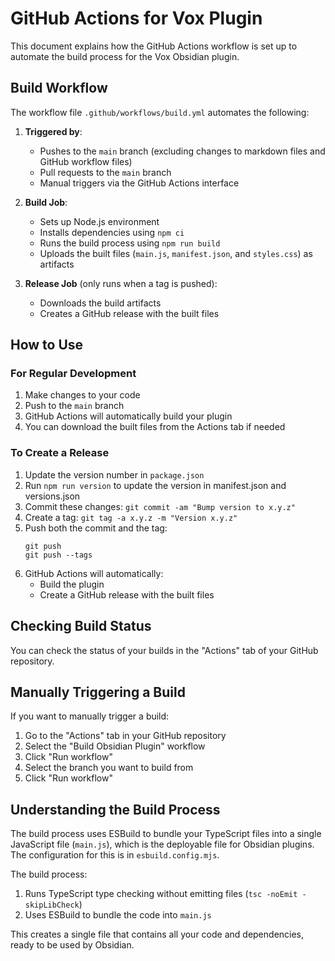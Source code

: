 # GitHub Actions for Vox Plugin

This document explains how the GitHub Actions workflow is set up to automate the build process for the Vox Obsidian plugin.

## Build Workflow

The workflow file `.github/workflows/build.yml` automates the following:

1. **Triggered by**:
   - Pushes to the `main` branch (excluding changes to markdown files and GitHub workflow files)
   - Pull requests to the `main` branch
   - Manual triggers via the GitHub Actions interface

2. **Build Job**:
   - Sets up Node.js environment
   - Installs dependencies using `npm ci`
   - Runs the build process using `npm run build`
   - Uploads the built files (`main.js`, `manifest.json`, and `styles.css`) as artifacts

3. **Release Job** (only runs when a tag is pushed):
   - Downloads the build artifacts
   - Creates a GitHub release with the built files

## How to Use

### For Regular Development

1. Make changes to your code
2. Push to the `main` branch
3. GitHub Actions will automatically build your plugin
4. You can download the built files from the Actions tab if needed

### To Create a Release

1. Update the version number in `package.json`
2. Run `npm run version` to update the version in manifest.json and versions.json
3. Commit these changes: `git commit -am "Bump version to x.y.z"`
4. Create a tag: `git tag -a x.y.z -m "Version x.y.z"`
5. Push both the commit and the tag:
   ```
   git push
   git push --tags
   ```
6. GitHub Actions will automatically:
   - Build the plugin
   - Create a GitHub release with the built files

## Checking Build Status

You can check the status of your builds in the "Actions" tab of your GitHub repository.

## Manually Triggering a Build

If you want to manually trigger a build:

1. Go to the "Actions" tab in your GitHub repository
2. Select the "Build Obsidian Plugin" workflow
3. Click "Run workflow"
4. Select the branch you want to build from
5. Click "Run workflow"

## Understanding the Build Process

The build process uses ESBuild to bundle your TypeScript files into a single JavaScript file (`main.js`), which is the deployable file for Obsidian plugins. The configuration for this is in `esbuild.config.mjs`.

The build process:
1. Runs TypeScript type checking without emitting files (`tsc -noEmit -skipLibCheck`)
2. Uses ESBuild to bundle the code into `main.js`

This creates a single file that contains all your code and dependencies, ready to be used by Obsidian.